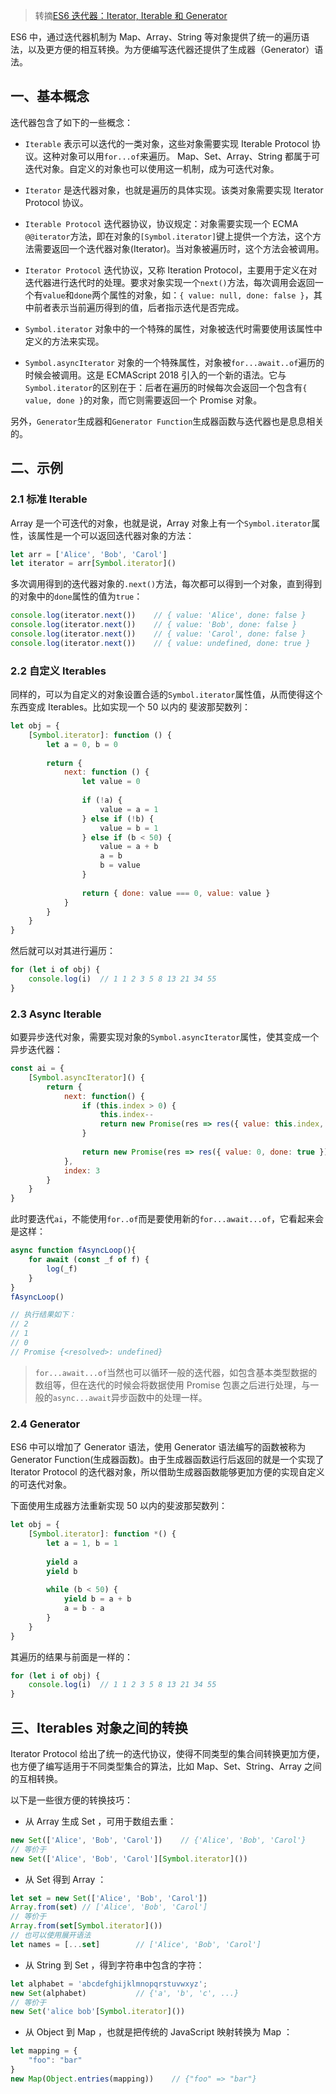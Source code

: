 > 转摘[ES6 迭代器：Iterator, Iterable 和 Generator](http://www.tuicool.com/articles/Ivei6z6)

ES6 中，通过迭代器机制为 Map、Array、String 等对象提供了统一的遍历语法，以及更方便的相互转换。为方便编写迭代器还提供了生成器（Generator）语法。

## 一、基本概念

迭代器包含了如下的一些概念：

* `Iterable` 表示可以迭代的一类对象，这些对象需要实现 Iterable Protocol 协议。这种对象可以用`for...of`来遍历。 Map、Set、Array、String 都属于可迭代对象。自定义的对象也可以使用这一机制，成为可迭代对象。

* `Iterator` 是迭代器对象，也就是遍历的具体实现。该类对象需要实现 Iterator Protocol 协议。

* `Iterable Protocol` 迭代器协议，协议规定：对象需要实现一个 ECMA `@@iterator`方法，即在对象的`[Symbol.iterator]`键上提供一个方法，这个方法需要返回一个迭代器对象(Iterator)。当对象被遍历时，这个方法会被调用。

* `Iterator Protocol` 迭代协议，又称 Iteration Protocol，主要用于定义在对迭代器进行迭代时的处理。要求对象实现一个`next()`方法，每次调用会返回一个有`value`和`done`两个属性的对象，如：`{ value: null, done: false }`，其中前者表示当前遍历得到的值，后者指示迭代是否完成。

* `Symbol.iterator` 对象中的一个特殊的属性，对象被迭代时需要使用该属性中定义的方法来实现。

* `Symbol.asyncIterator` 对象的一个特殊属性，对象被`for...await..of`遍历的时候会被调用。这是 ECMAScript 2018 引入的一个新的语法。它与`Symbol.iterator`的区别在于：后者在遍历的时候每次会返回一个包含有`{ value, done }`的对象，而它则需要返回一个 Promise 对象。

另外，`Generator`生成器和`Generator Function`生成器函数与迭代器也是息息相关的。

## 二、示例

### 2.1 标准 Iterable

Array 是一个可迭代的对象，也就是说，Array 对象上有一个`Symbol.iterator`属性，该属性是一个可以返回迭代器对象的方法：

```JavaScript
let arr = ['Alice', 'Bob', 'Carol']
let iterator = arr[Symbol.iterator]()
```

多次调用得到的迭代器对象的`.next()`方法，每次都可以得到一个对象，直到得到的对象中的`done`属性的值为`true`：

```JavaScript
console.log(iterator.next())    // { value: 'Alice', done: false }
console.log(iterator.next())    // { value: 'Bob', done: false }
console.log(iterator.next())    // { value: 'Carol', done: false }
console.log(iterator.next())    // { value: undefined, done: true }
```

### 2.2 自定义 Iterables

同样的，可以为自定义的对象设置合适的`Symbol.iterator`属性值，从而使得这个东西变成 Iterables。比如实现一个 50 以内的 斐波那契数列：

```JavaScript
let obj = {
    [Symbol.iterator]: function () {
        let a = 0, b = 0
        
        return {
            next: function () {
                let value = 0
                
                if (!a) {
                    value = a = 1
                } else if (!b) {
                    value = b = 1
                } else if (b < 50) {
                    value = a + b
                    a = b
                    b = value
                }
                
                return { done: value === 0, value: value }
            }
        }
    }
}
```

然后就可以对其进行遍历：

```JavaScript
for (let i of obj) {
    console.log(i)  // 1 1 2 3 5 8 13 21 34 55
}
```

### 2.3 Async Iterable

如要异步迭代对象，需要实现对象的`Symbol.asyncIterator`属性，使其变成一个异步迭代器：

```JavaScript
const ai = {
    [Symbol.asyncIterator]() {
        return {
            next: function() {
                if (this.index > 0) {
                    this.index--
                    return new Promise(res => res({ value: this.index, done: false }))
                }
                
                return new Promise(res => res({ value: 0, done: true }))
            },
            index: 3
        }
    }
}
```

此时要迭代`ai`，不能使用`for..of`而是要使用新的`for...await...of`，它看起来会是这样：

```JavaScript
async function fAsyncLoop(){
    for await (const _f of f) {
        log(_f)
    }
}
fAsyncLoop()

// 执行结果如下：
// 2
// 1
// 0
// Promise {<resolved>: undefined}
```

> `for...await...of`当然也可以循环一般的迭代器，如包含基本类型数据的数组等，但在迭代的时候会将数据使用 Promise 包裹之后进行处理，与一般的`async...await`异步函数中的处理一样。

### 2.4 Generator

ES6 中可以增加了 Generator 语法，使用 Generator 语法编写的函数被称为 Generator Function(生成器函数)。由于生成器函数运行后返回的就是一个实现了 Iterator Protocol 的迭代器对象，所以借助生成器函数能够更加方便的实现自定义的可迭代对象。

下面使用生成器方法重新实现 50 以内的斐波那契数列：

```JavaScript
let obj = {
    [Symbol.iterator]: function *() {
        let a = 1, b = 1
        
        yield a
        yield b
        
        while (b < 50) {
            yield b = a + b
            a = b - a
        }
    }
}
```

其遍历的结果与前面是一样的：

```JavaScript
for (let i of obj) {
    console.log(i)  // 1 1 2 3 5 8 13 21 34 55
}
```

## 三、Iterables 对象之间的转换

Iterator Protocol 给出了统一的迭代协议，使得不同类型的集合间转换更加方便，也方便了编写适用于不同类型集合的算法，比如 Map、Set、String、Array 之间的互相转换。

以下是一些很方便的转换技巧：

* 从 Array 生成 Set ，可用于数组去重：
    
```JavaScript
new Set(['Alice', 'Bob', 'Carol'])    // {'Alice', 'Bob', 'Carol'}
// 等价于
new Set(['Alice', 'Bob', 'Carol'][Symbol.iterator]())
```

* 从 Set 得到 Array ：

```JavaScript
let set = new Set(['Alice', 'Bob', 'Carol'])
Array.from(set) // ['Alice', 'Bob', 'Carol']
// 等价于
Array.from(set[Symbol.iterator]())
// 也可以使用展开语法
let names = [...set]        // ['Alice', 'Bob', 'Carol']
```

* 从 String 到 Set ，得到字符串中包含的字符：

```JavaScript
let alphabet = 'abcdefghijklmnopqrstuvwxyz';
new Set(alphabet)           // {'a', 'b', 'c', ...}
// 等价于
new Set('alice bob'[Symbol.iterator]())
```

* 从 Object 到 Map ，也就是把传统的 JavaScript 映射转换为 Map ：

```JavaScript
let mapping = {
    "foo": "bar"
}
new Map(Object.entries(mapping))    // {"foo" => "bar"}
```



